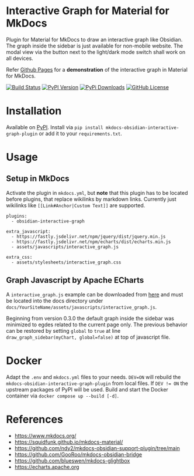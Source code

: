 # Interactive Graph for Material for MkDocs
Plugin for Material for MkDocs to draw an interactive graph like Obsidian.
The graph inside the sidebar is just available for non-mobile website. The modal view via the button next to the light/dark mode switch shall work on all devices.

Refer [Github Pages](https://daxcore.github.io/mkdocs-obsidian-interactive-graph-plugin/) for a **demonstration** of the interactive graph in Material for MkDocs.

[![Build Status](https://github.com/daxcore/mkdocs-obsidian-interactive-graph-plugin/actions/workflows/ci.yml/badge.svg)](https://github.com/daxcore/mkdocs-obsidian-interactive-graph-plugin/actions/workflows/ci.yml)
[![PyPI Version](https://img.shields.io/pypi/v/mkdocs-obsidian-interactive-graph-plugin)](https://pypi.org/project/mkdocs-obsidian-interactive-graph-plugin/)
[![PyPi Downloads](https://img.shields.io/pypi/dm/mkdocs-obsidian-interactive-graph-plugin.svg)](https://pypi.org/project/mkdocs-obsidian-interactive-graph-plugin/)
[![GitHub License](https://img.shields.io/github/license/daxcore/mkdocs-obsidian-interactive-graph-plugin)](https://github.com/daxcore/mkdocs-obsidian-interactive-graph-plugin/blob/main/LICENSE)

# Installation
Available on [PyPI](https://pypi.org/project/mkdocs-obsidian-interactive-graph-plugin/).
Install via `pip install mkdocs-obsidian-interactive-graph-plugin` or add it to your `requirements.txt`.

# Usage
## Setup in MkDocs
Activate the plugin in `mkdocs.yml`, but **note** that this plugin has to be located before plugins, that replace wikilinks by markdown links. Currently just wikilinks like `[[Link#Anchor|Custom Text]]` are supported.
```
plugins:
  - obsidian-interactive-graph

extra_javascript:
  - https://fastly.jsdelivr.net/npm/jquery/dist/jquery.min.js
  - https://fastly.jsdelivr.net/npm/echarts/dist/echarts.min.js
  - assets/javascripts/interactive_graph.js

extra_css:
  - assets/stylesheets/interactive_graph.css
```

## Graph Javascript by Apache ECharts
A `interactive_graph.js` example can be downloaded from [here](https://raw.githubusercontent.com/daxcore/mkdocs-obsidian-interactive-graph-plugin/main/docs/ObsidianVault/assets/javascripts/interactive_graph.js) and must be located into the docs directory under `docs/YourSiteName/assets/javascripts/interactive_graph.js`.

Beginning from version 0.3.0 the default graph inside the sidebar was minimized to egdes related to the current page only. The previous behavior can be restored by setting `global` to `true` at line `draw_graph_sidebar(myChart, global=false)` at top of javascript file.

# Docker
Adapt the `.env` and `mkdocs.yml` files to your needs. `DEV=ON` will rebuild the `mkdocs-obsidian-interactive-graph-plugin` from local files. If `DEV != ON` the upstream packages of PyPI will be used. Build and start the Docker container via `docker compose up --build [-d]`.

# References
* https://www.mkdocs.org/
* https://squidfunk.github.io/mkdocs-material/
* https://github.com/ndy2/mkdocs-obsidian-support-plugin/tree/main
* https://github.com/GooRoo/mkdocs-obsidian-bridge
* https://github.com/blueswen/mkdocs-glightbox
* https://echarts.apache.org
